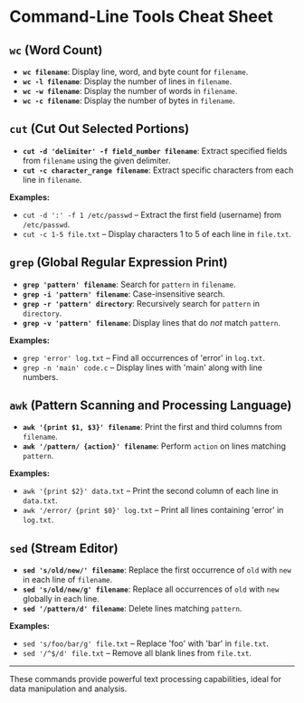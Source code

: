 # Command-Line Tools Cheat Sheet

## `wc` (Word Count)
- **`wc filename`**: Display line, word, and byte count for `filename`.
- **`wc -l filename`**: Display the number of lines in `filename`.
- **`wc -w filename`**: Display the number of words in `filename`.
- **`wc -c filename`**: Display the number of bytes in `filename`.

## `cut` (Cut Out Selected Portions)
- **`cut -d 'delimiter' -f field_number filename`**: Extract specified fields from `filename` using the given delimiter.
- **`cut -c character_range filename`**: Extract specific characters from each line in `filename`.

**Examples:**
- `cut -d ':' -f 1 /etc/passwd` – Extract the first field (username) from `/etc/passwd`.
- `cut -c 1-5 file.txt` – Display characters 1 to 5 of each line in `file.txt`.

## `grep` (Global Regular Expression Print)
- **`grep 'pattern' filename`**: Search for `pattern` in `filename`.
- **`grep -i 'pattern' filename`**: Case-insensitive search.
- **`grep -r 'pattern' directory`**: Recursively search for `pattern` in `directory`.
- **`grep -v 'pattern' filename`**: Display lines that do *not* match `pattern`.

**Examples:**
- `grep 'error' log.txt` – Find all occurrences of 'error' in `log.txt`.
- `grep -n 'main' code.c` – Display lines with 'main' along with line numbers.

## `awk` (Pattern Scanning and Processing Language)
- **`awk '{print $1, $3}' filename`**: Print the first and third columns from `filename`.
- **`awk '/pattern/ {action}' filename`**: Perform `action` on lines matching `pattern`.

**Examples:**
- `awk '{print $2}' data.txt` – Print the second column of each line in `data.txt`.
- `awk '/error/ {print $0}' log.txt` – Print all lines containing 'error' in `log.txt`.

## `sed` (Stream Editor)
- **`sed 's/old/new/' filename`**: Replace the first occurrence of `old` with `new` in each line of `filename`.
- **`sed 's/old/new/g' filename`**: Replace all occurrences of `old` with `new` globally in each line.
- **`sed '/pattern/d' filename`**: Delete lines matching `pattern`.

**Examples:**
- `sed 's/foo/bar/g' file.txt` – Replace 'foo' with 'bar' in `file.txt`.
- `sed '/^$/d' file.txt` – Remove all blank lines from `file.txt`.

---

These commands provide powerful text processing capabilities, ideal for data manipulation and analysis.